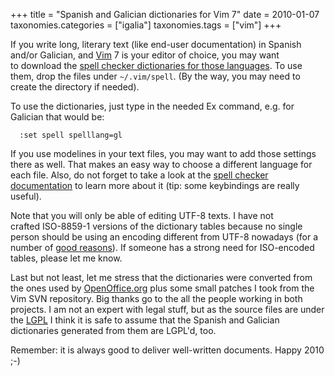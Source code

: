 +++
title = "Spanish and Galician dictionaries for Vim 7"
date = 2010-01-07
taxonomies.categories = ["igalia"]
taxonomies.tags = ["vim"]
+++

If you write long, literary text (like end-user documentation) in
Spanish and/or Galician, and [Vim][] 7 is your editor of choice, you may
want to download the [spell checker dictionaries for those
languages][]. To use them, drop the files under `~/.vim/spell`. (By the
way, you may need to create the directory if needed).

To use the dictionaries, just type in the needed Ex command, e.g. for
Galician that would be:

      :set spell spelllang=gl

If you use modelines in your text files, you may want to add those
settings there as well. That makes an easy way to choose a different
language for each file. Also, do not forget to take a look at the [spell
checker documentation][] to learn more about it (tip: some keybindings
are really useful).

Note that you will only be able of editing UTF-8 texts. I have not
crafted ISO-8859-1 versions of the dictionary tables because no single
person should be using an encoding different from UTF-8 nowadays (for a
number of [good reasons][]). If someone has a strong need for
ISO-encoded tables, please let me know.

Last but not least, let me stress that the dictionaries were converted
from the ones used by [OpenOffice.org][] plus some small patches I took
from the Vim SVN repository. Big thanks go to the all the people working
in both projects. I am not an expert with legal stuff, but as the source
files are under the [LGPL][] I think it is safe to assume that the
Spanish and Galician dictionaries generated from them are LGPL'd, too.

Remember: it is always good to deliver well-written documents. Happy
2010 ;-)

  [Vim]: http://www.vim.org
  [spell checker dictionaries for those languages]: http://people.igalia.com/aperez/vim.html
  [spell checker documentation]: http://vimdoc.sourceforge.net/htmldoc/spell.html
  [good reasons]: http://www.tbray.org/ongoing/When/200x/2003/04/06/Unicode
  [OpenOffice.org]: http://www.openoffice.org
  [LGPL]: http://www.gnu.org/copyleft/lesser.html
